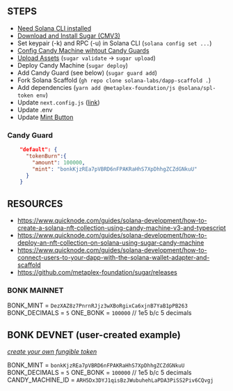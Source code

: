 ## STEPS 
- [Need Solana CLI installed](https://docs.solana.com/cli/install-solana-cli-tools)
- [Download and Install Sugar (CMV3)](https://docs.metaplex.com/developer-tools/sugar/guides/sugar-for-cmv3)
- Set keypair (-k) and RPC (-u) in Solana CLI (`solana config set ...`)
- [Config Candy Machine wihtout Candy Guards](./config.json)
- [Upload Assets](./assets/) (`sugar validate` -> `sugar upload`)
- Deploy Candy Machine (`sugar deploy`)
- Add Candy Guard (see below) (`sugar guard add`)
- Fork Solana Scaffold (`gh repo clone solana-labs/dapp-scaffold .`)
- Add dependencies (`yarn add @metaplex-foundation/js @solana/spl-token env`)
- Update `next.config.js` ([link](./next.config.js))
- Update .env
- Update [Mint Button](./onClick.ts)


### Candy Guard
```json
    "default": {
      "tokenBurn":{
        "amount": 100000,
        "mint": "bonkKjzREa7pVBRD6nFPAKRaHhS7XpDhhgZCZdGNkuU"
      }
    }
```

## RESOURCES

- https://www.quicknode.com/guides/solana-development/how-to-create-a-solana-nft-collection-using-candy-machine-v3-and-typescript
- https://www.quicknode.com/guides/solana-development/how-to-deploy-an-nft-collection-on-solana-using-sugar-candy-machine
- https://www.quicknode.com/guides/solana-development/how-to-connect-users-to-your-dapp-with-the-solana-wallet-adapter-and-scaffold 
- https://github.com/metaplex-foundation/sugar/releases 

### BONK MAINNET 

BONK_MINT = `DezXAZ8z7PnrnRJjz3wXBoRgixCa6xjnB7YaB1pPB263`
BONK_DECIMALS = `5`
ONE_BONK = `100000` // 1e5 b/c 5 decimals

## BONK DEVNET (user-created example)
*[create your own fungible token](https://www.quicknode.com/guides/solana-development/how-to-create-a-fungible-spl-token-with-the-new-metaplex-token-standard)*

BONK_MINT = `bonkKjzREa7pVBRD6nFPAKRaHhS7XpDhhgZCZdGNkuU`
BONK_DECIMALS = `5`
ONE_BONK = `100000` // 1e5 b/c 5 decimals
CANDY_MACHINE_ID = `ARH5Dx3DYJ1qisBzJWubuhehLaPDA3PiSS2Piv6CQvgj`
